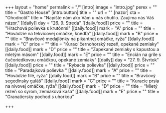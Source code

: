 +++
layout = "home"
permalink = "/"
[intro]
image = "intro.jpg"
perex = ""
title = "Gastro House"
[intro.button]
title = ""
url = ""
[nazor]
cta = "Ohodnotiť"
title = "Napíšte nám ako Vám u nás chutilo. Zaujíma nás Váš názor."
[[daily]]
day = "26. 9. Streda"
[[daily.food]]
price = ""
title = "Hrachová polievka s krutónmi"
[[daily.food]]
mark = "A"
price = ""
title = "Hovädzie na tekvicovej omáčke, knedľa"
[[daily.food]]
mark = "B"
price = ""
title = "Bravčové medajlónky na pikantnej omáčke, ryža"
[[daily.food]]
mark = "C"
price = ""
title = "Kurací černohorský rezeň, opekané zemiaky"
[[daily.food]]
mark = "D"
price = ""
title = "Zapekané zemiaky s kapustou a mletým mäsom"
[[daily.food]]
mark = "E"
price = ""
title = "Encián na grile s čučoriedkovou omáčkou, opekané zemiaky"
[[daily]]
day = "27. 9. Štvrtok"
[[daily.food]]
price = ""
title = "Rybacia polievka"
[[daily.food]]
price = ""
title = "Paradajková polievka "
[[daily.food]]
mark = "A"
price = ""
title = "Hovädzie filé, ryža"
[[daily.food]]
mark = "B"
price = ""
title = "Bravčový segedínsky guláš"
[[daily.food]]
mark = "C"
price = ""
title = "Kuracie prsia na nivovej omáčke, ryža"
[[daily.food]]
mark = "D"
price = ""
title = "Mletý rezeň so syrom, zemiaková kaša"
[[daily.food]]
mark = "E"
price = ""
title = "Granatiersky pochod s uhorkou"

+++
